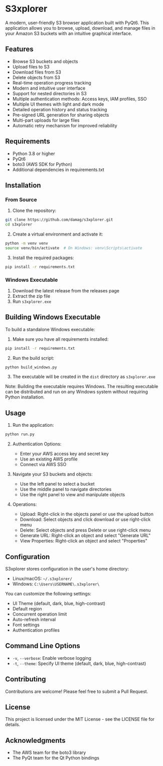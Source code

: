 # S3xplorer

A modern, user-friendly S3 browser application built with PyQt6. This application allows you to browse, upload, download, and manage files in your Amazon S3 buckets with an intuitive graphical interface.

## Features

- Browse S3 buckets and objects
- Upload files to S3
- Download files from S3
- Delete objects from S3
- Real-time operation progress tracking
- Modern and intuitive user interface
- Support for nested directories in S3
- Multiple authentication methods: Access keys, IAM profiles, SSO
- Multiple UI themes with light and dark mode
- Detailed operation history and status tracking
- Pre-signed URL generation for sharing objects
- Multi-part uploads for large files
- Automatic retry mechanism for improved reliability

## Requirements

- Python 3.8 or higher
- PyQt6
- boto3 (AWS SDK for Python)
- Additional dependencies in requirements.txt

## Installation

### From Source

1. Clone the repository:
```bash
git clone https://github.com/damag/s3xplorer.git
cd s3xplorer
```

2. Create a virtual environment and activate it:
```bash
python -m venv venv
source venv/bin/activate  # On Windows: venv\Scripts\activate
```

3. Install the required packages:
```bash
pip install -r requirements.txt
```

### Windows Executable

1. Download the latest release from the releases page
2. Extract the zip file
3. Run `s3xplorer.exe`

## Building Windows Executable

To build a standalone Windows executable:

1. Make sure you have all requirements installed:
```bash
pip install -r requirements.txt
```

2. Run the build script:
```bash
python build_windows.py
```

3. The executable will be created in the `dist` directory as `s3xplorer.exe`

Note: Building the executable requires Windows. The resulting executable can be distributed and run on any Windows system without requiring Python installation.

## Usage

1. Run the application:
```bash
python run.py
```

2. Authentication Options:
   - Enter your AWS access key and secret key
   - Use an existing AWS profile
   - Connect via AWS SSO

3. Navigate your S3 buckets and objects:
   - Use the left panel to select a bucket
   - Use the middle panel to navigate directories
   - Use the right panel to view and manipulate objects

4. Operations:
   - Upload: Right-click in the objects panel or use the upload button
   - Download: Select objects and click download or use right-click menu
   - Delete: Select objects and press Delete or use right-click menu
   - Generate URL: Right-click an object and select "Generate URL"
   - View Properties: Right-click an object and select "Properties"

## Configuration

S3xplorer stores configuration in the user's home directory:
- Linux/macOS: `~/.s3xplorer/`
- Windows: `C:\Users\USERNAME\.s3xplorer\`

You can customize the following settings:
- UI Theme (default, dark, blue, high-contrast)
- Default region
- Concurrent operation limit
- Auto-refresh interval
- Font settings
- Authentication profiles

## Command Line Options

- `-v`, `--verbose`: Enable verbose logging
- `-t`, `--theme`: Specify UI theme (default, dark, blue, high-contrast)

## Contributing

Contributions are welcome! Please feel free to submit a Pull Request.

## License

This project is licensed under the MIT License - see the LICENSE file for details.

## Acknowledgments

- The AWS team for the boto3 library
- The PyQt team for the Qt Python bindings

